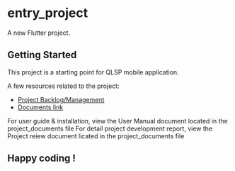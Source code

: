 # entry_project

A new Flutter project.

## Getting Started

This project is a starting point for QLSP mobile application.

A few resources related to the project:

- [Project Backlog/Management](https://tree.taiga.io/project/khakhaipq69-entry_project-qlsp/kanban)
- [Documents link]()

For user guide & installation, view the User Manual document located in the project_documents file
For detail project development report, view the Project reiew document licated in the project_documents file

## Happy coding !
